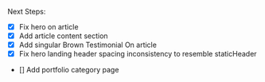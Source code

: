 Next Steps:

- [x] Fix hero on article
- [x] Add article content section
- [x] Add singular Brown Testimonial On article
- [x] Fix hero landing header spacing inconsistency to resemble staticHeader
- [] Add portfolio category page

